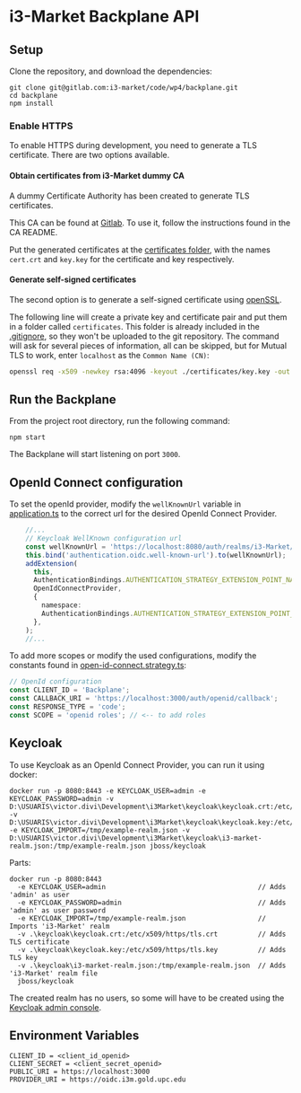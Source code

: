 # i3-Market Backplane API

## Setup

Clone the repository, and download the dependencies:

```shell script
git clone git@gitlab.com:i3-market/code/wp4/backplane.git
cd backplane
npm install
```

### Enable HTTPS

To enable HTTPS during development, you need to generate a TLS certificate. There are two options available.

#### Obtain certificates from i3-Market dummy CA

A dummy Certificate Authority has been created to generate TLS certificates.

This CA can be found at [Gitlab](https://gitlab.com/i3-market/code/wp4/certificate-authority). 
To use it, follow the instructions found in the CA README.

Put the generated certificates at the [certificates folder](./certificates), 
with the names `cert.crt` and `key.key` for the certificate and key respectively.

#### Generate self-signed certificates

The second option is to generate a self-signed certificate using [openSSL](https://www.openssl.org/).

The following line will create a private key and certificate pair and put them in a folder called `certificates`. 
This folder is already included in the [.gitignore](.gitignore), so they won't be uploaded to the git repository.
The command will ask for several pieces of information, all can be skipped, but for Mutual TLS to work, 
enter `localhost` as the `Common Name (CN)`:

```bash
openssl req -x509 -newkey rsa:4096 -keyout ./certificates/key.key -out ./certificates/cert.crt
```


## Run the Backplane

From the project root directory, run the following command:
```shell script
npm start
```

The Backplane will start listening on port `3000`.


## OpenId Connect configuration

To set the openId provider, modify the `wellKnownUrl` variable in [application.ts](./src/application.ts) to the correct url for the desired OpenId Connect Provider.

```typescript
    //...
    // Keycloak WellKnown configuration url
    const wellKnownUrl = 'https://localhost:8080/auth/realms/i3-Market/.well-known/openid-configuration'; //<--This variable
    this.bind('authentication.oidc.well-known-url').to(wellKnownUrl);
    addExtension(
      this,
      AuthenticationBindings.AUTHENTICATION_STRATEGY_EXTENSION_POINT_NAME,
      OpenIdConnectProvider,
      {
        namespace:
        AuthenticationBindings.AUTHENTICATION_STRATEGY_EXTENSION_POINT_NAME,
      },
    );
    //...
```

To add more scopes or modify the used configurations, modify the constants found in [open-id-connect.strategy.ts](./src/auth/open-id-connect.strategy.ts):
```typescript
// OpenId configuration
const CLIENT_ID = 'Backplane';
const CALLBACK_URI = 'https://localhost:3000/auth/openid/callback';
const RESPONSE_TYPE = 'code';
const SCOPE = 'openid roles'; // <-- to add roles
```


## Keycloak

To use Keycloak as an OpenId Connect Provider, you can run it using docker:
```shell script
docker run -p 8080:8443 -e KEYCLOAK_USER=admin -e KEYCLOAK_PASSWORD=admin -v D:\USUARIS\victor.divi\Development\i3Market\keycloak\keycloak.crt:/etc/x509/https/tls.crt -v D:\USUARIS\victor.divi\Development\i3Market\keycloak\keycloak.key:/etc/x509/https/tls.key -e KEYCLOAK_IMPORT=/tmp/example-realm.json -v D:\USUARIS\victor.divi\Development\i3Market\keycloak\i3-market-realm.json:/tmp/example-realm.json jboss/keycloak
```
Parts:
```shell script
docker run -p 8080:8443 
  -e KEYCLOAK_USER=admin                                      // Adds 'admin' as user
  -e KEYCLOAK_PASSWORD=admin                                  // Adds 'admin' as user password
  -e KEYCLOAK_IMPORT=/tmp/example-realm.json                  // Imports 'i3-Market' realm
  -v .\keycloak\keycloak.crt:/etc/x509/https/tls.crt          // Adds TLS certificate
  -v .\keycloak\keycloak.key:/etc/x509/https/tls.key          // Adds TLS key
  -v .\keycloak\i3-market-realm.json:/tmp/example-realm.json  // Adds 'i3-Market' realm file
  jboss/keycloak    
```

The created realm has no users, so some will have to be created using the [Keycloak admin console](https://localhost:8080/auth/admin/master/console).


## Environment Variables
```
CLIENT_ID = <client_id_openid>
CLIENT_SECRET = <client_secret_openid>
PUBLIC_URI = https://localhost:3000
PROVIDER_URI = https://oidc.i3m.gold.upc.edu
```